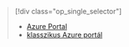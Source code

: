 > [!div class="op_single_selector"]
> * [Azure Portal](../articles/storage/storage-e2e-troubleshooting.md)
> * [klasszikus Azure portál](../articles/storage/storage-e2e-troubleshooting-classic-portal.md)
> 
> 



<!--HONumber=Feb17_HO3-->



